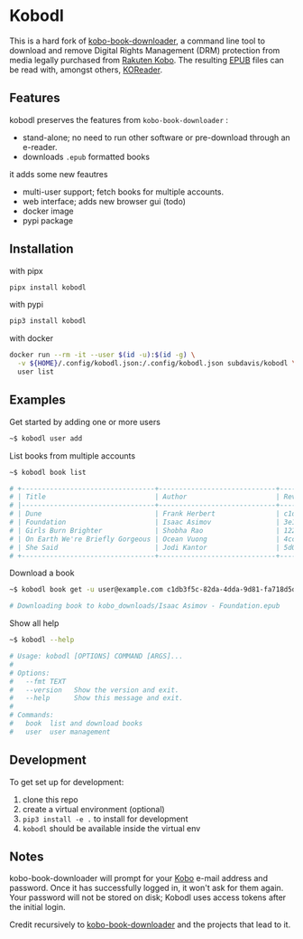 # Kobodl

This is a hard fork of [kobo-book-downloader](https://github.com/TnS-hun/kobo-book-downloader), a command line tool to download and remove Digital Rights Management (DRM) protection from media legally purchased from [Rakuten Kobo](https://www.kobo.com/). The resulting [EPUB](https://en.wikipedia.org/wiki/EPUB) files can be read with, amongst others, [KOReader](https://github.com/koreader/koreader).

## Features

kobodl preserves the features from `kobo-book-downloader` :

* stand-alone; no need to run other software or pre-download through an e-reader.
* downloads `.epub` formatted books

it adds some new feautres

* multi-user support; fetch books for multiple accounts.
* web interface; adds new browser gui (todo)
* docker image
* pypi package

## Installation

with pipx

``` bash
pipx install kobodl
```

with pypi

``` bash
pip3 install kobodl
```

with docker

``` bash
docker run --rm -it --user $(id -u):$(id -g) \
  -v ${HOME}/.config/kobodl.json:/.config/kobodl.json subdavis/kobodl \
  user list
```

## Examples

Get started by adding one or more users

``` bash
~$ kobodl user add
```

List books from multiple accounts

``` bash
~$ kobodl book list

# +---------------------------------+-----------------------------+--------------------------------------+---------------------------+
# | Title                           | Author                      | RevisionId                           | Owner                     |
# |---------------------------------+-----------------------------+--------------------------------------+---------------------------|
# | Dune                            | Frank Herbert               | c1db3f5c-82da-4dda-9d81-fa718d5d1d16 | user@example.com          |
# | Foundation                      | Isaac Asimov                | 3e12197c-681a-4a53-80b4-88fcdf61e936 | user@example.com          |
# | Girls Burn Brighter             | Shobha Rao                  | 1227cc03-7580-4469-81a5-b6558500832f | user@example.com          |
# | On Earth We're Briefly Gorgeous | Ocean Vuong                 | 4ccc68b1-3dac-433e-b05a-63ab0f93578f | other@domain.com          |
# | She Said                        | Jodi Kantor                 | 5d0872bf-8765-4654-9f90-aca4f54e5707 | other@domain.com          |
# +---------------------------------+-----------------------------+--------------------------------------+---------------------------+
```

Download a book

``` bash
~$ kobodl book get -u user@example.com c1db3f5c-82da-4dda-9d81-fa718d5d1d16

# Downloading book to kobo_downloads/Isaac Asimov - Foundation.epub
```

Show all help

``` bash
~$ kobodl --help

# Usage: kobodl [OPTIONS] COMMAND [ARGS]...
#
# Options:
#   --fmt TEXT
#   --version   Show the version and exit.
#   --help      Show this message and exit.
#
# Commands:
#   book  list and download books
#   user  user management
```

## Development

To get set up for development:

1. clone this repo
2. create a virtual environment (optional)
3. `pip3 install -e .` to install for development
4. `kobodl` should be available inside the virtual env

## Notes

kobo-book-downloader will prompt for your [Kobo](https://www.kobo.com/) e-mail address and password. Once it has successfully logged in, it won't ask for them again. Your password will not be stored on disk; Kobodl uses access tokens after the initial login.

Credit recursively to [kobo-book-downloader](https://github.com/TnS-hun/kobo-book-downloader) and the projects that lead to it.
